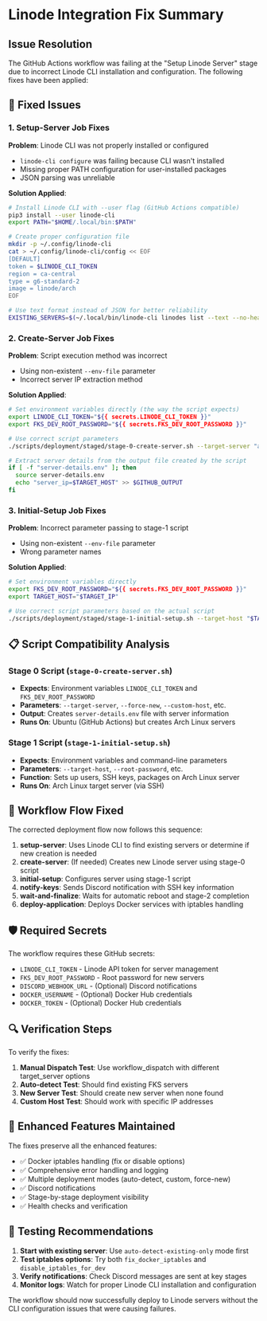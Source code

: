 # Linode Integration Fix Summary

## Issue Resolution

The GitHub Actions workflow was failing at the "Setup Linode Server" stage due to incorrect Linode CLI installation and configuration. The following fixes have been applied:

## 🔧 **Fixed Issues**

### 1. **Setup-Server Job Fixes**

**Problem**: Linode CLI was not properly installed or configured
- `linode-cli configure` was failing because CLI wasn't installed
- Missing proper PATH configuration for user-installed packages
- JSON parsing was unreliable

**Solution Applied**:
```bash
# Install Linode CLI with --user flag (GitHub Actions compatible)
pip3 install --user linode-cli
export PATH="$HOME/.local/bin:$PATH"

# Create proper configuration file
mkdir -p ~/.config/linode-cli
cat > ~/.config/linode-cli/config << EOF
[DEFAULT]
token = $LINODE_CLI_TOKEN
region = ca-central
type = g6-standard-2
image = linode/arch
EOF

# Use text format instead of JSON for better reliability
EXISTING_SERVERS=$(~/.local/bin/linode-cli linodes list --text --no-headers --format="label,ipv4" 2>/dev/null | grep -E "^fks" | head -1 || echo "")
```

### 2. **Create-Server Job Fixes**

**Problem**: Script execution method was incorrect
- Using non-existent `--env-file` parameter
- Incorrect server IP extraction method

**Solution Applied**:
```bash
# Set environment variables directly (the way the script expects)
export LINODE_CLI_TOKEN="${{ secrets.LINODE_CLI_TOKEN }}"
export FKS_DEV_ROOT_PASSWORD="${{ secrets.FKS_DEV_ROOT_PASSWORD }}"

# Use correct script parameters
./scripts/deployment/staged/stage-0-create-server.sh --target-server "auto-detect" --force-new

# Extract server details from the output file created by the script
if [ -f "server-details.env" ]; then
  source server-details.env
  echo "server_ip=$TARGET_HOST" >> $GITHUB_OUTPUT
fi
```

### 3. **Initial-Setup Job Fixes**

**Problem**: Incorrect parameter passing to stage-1 script
- Using non-existent `--env-file` parameter
- Wrong parameter names

**Solution Applied**:
```bash
# Set environment variables directly
export FKS_DEV_ROOT_PASSWORD="${{ secrets.FKS_DEV_ROOT_PASSWORD }}"
export TARGET_HOST="$TARGET_IP"

# Use correct script parameters based on the actual script
./scripts/deployment/staged/stage-1-initial-setup.sh --target-host "$TARGET_IP" --root-password "$FKS_DEV_ROOT_PASSWORD"
```

## 📋 **Script Compatibility Analysis**

### Stage 0 Script (`stage-0-create-server.sh`)
- **Expects**: Environment variables `LINODE_CLI_TOKEN` and `FKS_DEV_ROOT_PASSWORD`
- **Parameters**: `--target-server`, `--force-new`, `--custom-host`, etc.
- **Output**: Creates `server-details.env` file with server information
- **Runs On**: Ubuntu (GitHub Actions) but creates Arch Linux servers

### Stage 1 Script (`stage-1-initial-setup.sh`)  
- **Expects**: Environment variables and command-line parameters
- **Parameters**: `--target-host`, `--root-password`, etc.
- **Function**: Sets up users, SSH keys, packages on Arch Linux server
- **Runs On**: Arch Linux target server (via SSH)

## 🔄 **Workflow Flow Fixed**

The corrected deployment flow now follows this sequence:

1. **setup-server**: Uses Linode CLI to find existing servers or determine if new creation is needed
2. **create-server**: (If needed) Creates new Linode server using stage-0 script
3. **initial-setup**: Configures server using stage-1 script
4. **notify-keys**: Sends Discord notification with SSH key information
5. **wait-and-finalize**: Waits for automatic reboot and stage-2 completion
6. **deploy-application**: Deploys Docker services with iptables handling

## 🛡️ **Required Secrets**

The workflow requires these GitHub secrets:

- `LINODE_CLI_TOKEN` - Linode API token for server management
- `FKS_DEV_ROOT_PASSWORD` - Root password for new servers
- `DISCORD_WEBHOOK_URL` - (Optional) Discord notifications
- `DOCKER_USERNAME` - (Optional) Docker Hub credentials
- `DOCKER_TOKEN` - (Optional) Docker Hub credentials

## 🔍 **Verification Steps**

To verify the fixes:

1. **Manual Dispatch Test**: Use workflow_dispatch with different target_server options
2. **Auto-detect Test**: Should find existing FKS servers
3. **New Server Test**: Should create new server when none found
4. **Custom Host Test**: Should work with specific IP addresses

## 🚀 **Enhanced Features Maintained**

The fixes preserve all the enhanced features:

- ✅ Docker iptables handling (fix or disable options)
- ✅ Comprehensive error handling and logging
- ✅ Multiple deployment modes (auto-detect, custom, force-new)
- ✅ Discord notifications
- ✅ Stage-by-stage deployment visibility
- ✅ Health checks and verification

## 📝 **Testing Recommendations**

1. **Start with existing server**: Use `auto-detect-existing-only` mode first
2. **Test iptables options**: Try both `fix_docker_iptables` and `disable_iptables_for_dev`
3. **Verify notifications**: Check Discord messages are sent at key stages
4. **Monitor logs**: Watch for proper Linode CLI installation and configuration

The workflow should now successfully deploy to Linode servers without the CLI configuration issues that were causing failures.

